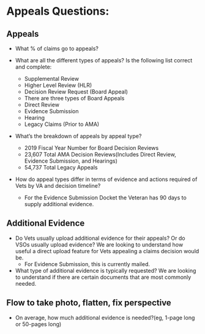 # Appeals Questions:

## Appeals
- What % of claims go to appeals?
- What are all the different types of appeals? Is the following list correct and complete: 
  - Supplemental Review
  - Higher Level Review (HLR)
  - Decision Review Request (Board Appeal)
  - There are three types of Board Appeals
  - Direct Review 
  - Evidence Submission
   - Hearing
   - Legacy Claims (Prior to AMA)
    
- What’s the breakdown of appeals by appeal type?
  - 2019 Fiscal Year Number for Board Decision Reviews
  - 23,607 Total AMA Decision Reviews(Includes Direct Review, Evidence Submission, and Hearings)
  - 54,737 Total Legacy Appeals
- How do appeal types differ in terms of evidence and actions required of Vets by VA and decision timeline?
  - For the Evidence Submission Docket the Veteran has 90 days to supply additional evidence.
## Additional Evidence 
- Do Vets usually upload additional evidence for their appeals? Or do VSOs usually upload evidence? We are looking to understand how useful a direct upload feature for Vets appealing a claims decision would be. 
  - For Evidence Submission, this is currently mailed.
- What type of additional evidence is typically requested? We are looking to understand if there are certain documents that are most commonly needed.

## Flow to take photo, flatten, fix perspective
- On average, how much additional evidence is needed?(eg, 1-page long or 50-pages long)

